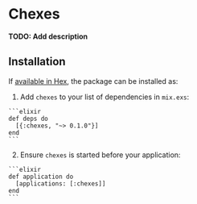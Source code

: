 # Chexes

**TODO: Add description**

## Installation

If [available in Hex](https://hex.pm/docs/publish), the package can be installed as:

  1. Add `chexes` to your list of dependencies in `mix.exs`:

    ```elixir
    def deps do
      [{:chexes, "~> 0.1.0"}]
    end
    ```

  2. Ensure `chexes` is started before your application:

    ```elixir
    def application do
      [applications: [:chexes]]
    end
    ```

